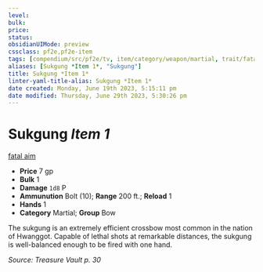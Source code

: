 ```yaml
---
level:
bulk:
price:
status:
obsidianUIMode: preview
cssclass: pf2e,pf2e-item
tags: [compendium/src/pf2e/tv, item/category/weapon/martial, trait/fatal-aim-d12]
aliases: [Sukgung *Item 1*, "Sukgung"]
title: Sukgung *Item 1*
linter-yaml-title-alias: Sukgung *Item 1*
date created: Monday, June 19th 2023, 5:15:11 pm
date modified: Thursday, June 29th 2023, 5:30:26 pm
---
```


# Sukgung *Item 1*

[fatal aim <d12>](rules/traits/fatal.md)  

- **Price** 7 gp
- **Bulk** 1
- **Damage** `1d8` P
- **Ammunution** Bolt (10); **Range** 200 ft.; **Reload** 1
- **Hands** 1
- **Category** Martial; **Group** Bow

The sukgung is an extremely efficient crossbow most common in the nation of Hwanggot. Capable of lethal shots at remarkable distances, the sukgung is well-balanced enough to be fired with one hand.

*Source: Treasure Vault p. 30*
